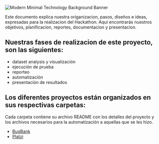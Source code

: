 
![Modern Minimal Technology Background Banner](https://github.com/user-attachments/assets/e4fb2d28-ba1f-46e2-a0de-711df631418c)

Este documento explica nuestra origanizacion, pasos, diseños e ideas, expresadas para la realizacion del Hackathon.
Aquí encontrarás nuestros objetivos, planificacion, reportes, documentacion y presentacion.

## Nuestras fases de realizacion de este proyecto, son las siguientes:

- dataset analysis y visualización
- ejecución de prueba
- reporteo
- automatización
- presentación de resultados

## Los diferentes proyectos están organizados en sus respectivas carpetas:

<p>Cada carpeta contiene su archivo README con los detalles del proyecto y los archivos necesarios para la automatización a aquellas que se les hizo.</p>

<ul>
    <li><a href="/BugBank">BugBank</a></li>
    <li><a href="/Platzi Fake Store API">Platzi</a></li>
</ul>

  
